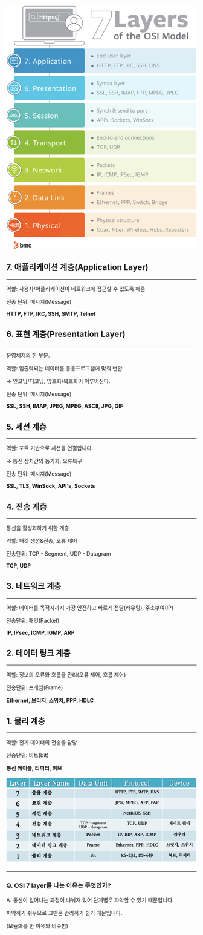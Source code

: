 ![osi 7 layer](Network/imgs/osi_7layer.png)

## 7. 애플리케이션 계층(Application Layer)

---

역할: 사용자/어플리케이션이 네트워크에 접근할 수 있도록 해줌

전송 단위: 메시지(Message)

**HTTP, FTP, IRC, SSH, SMTP, Telnet**

## 6. 표현 계층(Presentation Layer)

---

운영체제의 한 부분.

역할: 입출력되는 데이터를 응용프로그램에 맞춰 변환 

→ 인코딩/디코딩, 암호화/복호화이 이루어진다.

전송 단위: 메시지(Message)

**SSL, SSH, IMAP, JPEG, MPEG, ASCII, JPG, GIF**

## 5. 세션 계층

---

역할: 포트 기반으로 세션을 연결합니다.

→ 통신 장치간의 동기화, 오류복구

전송 단위: 메시지(Message)

**SSL, TLS, WinSock, API's, Sockets**

## 4. 전송 계층

---

통신을 활성화하기 위한 계층

역할: 패킷 생성&전송, 오류 제어

전송단위: TCP - Segment, UDP - Datagram

**TCP, UDP**

## 3. 네트워크 계층

---

역할: 데이터를 목적지까지 가장 안전하고 빠르게 전달(라우팅), 주소부여(IP)

전송단위: 패킷(Packet)

**IP, IPsec, ICMP, IGMP, ARP**

## 2. 데이터 링크 계층

---

역할: 정보의 오류와 흐름을 관리(오류 제어, 흐름 제어)

전송단위: 프레임(Frame)

**Ethernet, 브리지, 스위치, PPP, HDLC**

## 1. 물리 계층

---

역할: 전기 데이터의 전송을 담당

전송단위: 비트(bit)

**통신 케이블, 리피터, 허브**

![osi_7layer정리](Network/imgs/osi_7layer정리.png)

---

### Q. OSI 7 layer를 나눈 이유는 무엇인가?

A. 통신이 일어나는 과정이 나눠져 있어 단계별로 파악할 수 있기 때문입니다.

파악하기 쉬우므로 그만큼 관리하기 쉽기 때문입니다.

(모듈화를 한 이유와 비슷함)
